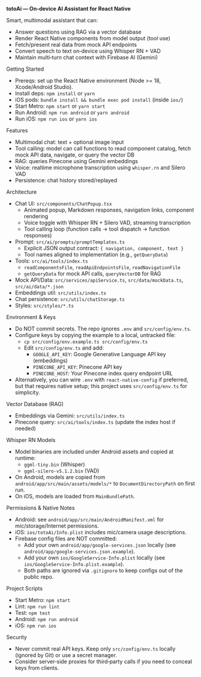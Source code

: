 **totoAi — On‑device AI Assistant for React Native**

Smart, multimodal assistant that can:

- Answer questions using RAG via a vector database
- Render React Native components from model output (tool use)
- Fetch/present real data from mock API endpoints
- Convert speech to text on‑device using Whisper RN + VAD
- Maintain multi‑turn chat context with Firebase AI (Gemini)

Getting Started

- Prereqs: set up the React Native environment (Node >= 18, Xcode/Android Studio).
- Install deps: `npm install` or `yarn`
- iOS pods: `bundle install && bundle exec pod install` (inside `ios/`)
- Start Metro: `npm start` or `yarn start`
- Run Android: `npm run android` or `yarn android`
- Run iOS: `npm run ios` or `yarn ios`

Features

- Multimodal chat: text + optional image input
- Tool calling: model can call functions to read component catalog, fetch mock API data, navigate, or query the vector DB
- RAG: queries Pinecone using Gemini embeddings
- Voice: realtime microphone transcription using `whisper.rn` and Silero VAD
- Persistence: chat history stored/replayed

Architecture

- Chat UI: `src/components/ChatPopup.tsx`
  - Animated popup, Markdown responses, navigation links, component rendering
  - Voice toggle with Whisper RN + Silero VAD, streaming transcription
  - Tool calling loop (function calls → tool dispatch → function responses)
- Prompt: `src/ai/prompts/promptTemplates.ts`
  - Explicit JSON output contract: `{ navigation, component, text }`
  - Tool names aligned to implementation (e.g., `getQueryData`)
- Tools: `src/ai/tools/index.ts`
  - `readComponentsFile`, `readApiEndpointsFile`, `readNavigationFile`
  - `getQueryData` for mock API calls, `queryVectorDB` for RAG
- Mock API/Data: `src/services/apiService.ts`, `src/data/mockData.ts`, `src/ai/data/*.json`
- Embeddings util: `src/utils/index.ts`
- Chat persistence: `src/utils/chatStorage.ts`
- Styles: `src/styles/*.ts`

Environment & Keys

- Do NOT commit secrets. The repo ignores `.env` and `src/config/env.ts`.
- Configure keys by copying the example to a local, untracked file:
  - `cp src/config/env.example.ts src/config/env.ts`
  - Edit `src/config/env.ts` and add:
    - `GOOGLE_API_KEY`: Google Generative Language API key (embeddings)
    - `PINECONE_API_KEY`: Pinecone API key
    - `PINECONE_HOST`: Your Pinecone index query endpoint URL
- Alternatively, you can wire `.env` with `react-native-config` if preferred, but that requires native setup; this project uses `src/config/env.ts` for simplicity.

Vector Database (RAG)

- Embeddings via Gemini: `src/utils/index.ts`
- Pinecone query: `src/ai/tools/index.ts` (update the index host if needed)

Whisper RN Models

- Model binaries are included under Android assets and copied at runtime:
  - `ggml-tiny.bin` (Whisper)
  - `ggml-silero-v5.1.2.bin` (VAD)
- On Android, models are copied from `android/app/src/main/assets/models/*` to `DocumentDirectoryPath` on first run.
- On iOS, models are loaded from `MainBundlePath`.

Permissions & Native Notes

- Android: see `android/app/src/main/AndroidManifest.xml` for mic/storage/Internet permissions.
- iOS: `ios/totoAi/Info.plist` includes mic/camera usage descriptions.
- Firebase config files are NOT committed:
  - Add your own `android/app/google-services.json` locally (see `android/app/google-services.json.example`).
  - Add your own `ios/GoogleService-Info.plist` locally (see `ios/GoogleService-Info.plist.example`).
  - Both paths are ignored via `.gitignore` to keep configs out of the public repo.

Project Scripts

- Start Metro: `npm start`
- Lint: `npm run lint`
- Test: `npm test`
- Android: `npm run android`
- iOS: `npm run ios`

Security

- Never commit real API keys. Keep only `src/config/env.ts` locally (ignored by Git) or use a secret manager.
- Consider server‑side proxies for third‑party calls if you need to conceal keys from clients.
